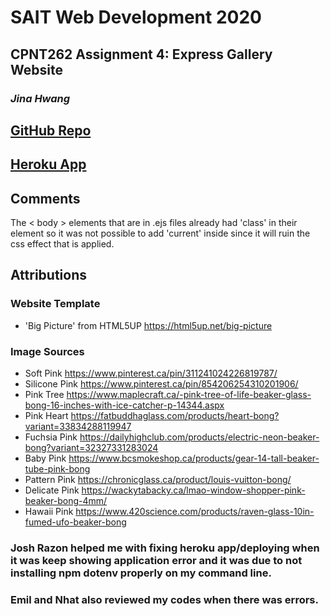 # SAIT Web Development 2020

## CPNT262 Assignment 4: Express Gallery Website

### *Jina Hwang*
 
## [GitHub Repo](https://github.com/geumjinhwang/cpnt262-a4)
## [Heroku App](https://gallery-jina.herokuapp.com)

## Comments
The < body > elements that are in .ejs files already had 'class' in their element so it was not possible to add 'current' inside since it will ruin the css effect that is applied. 
 
## Attributions 

### Website Template
- 'Big Picture' from HTML5UP https://html5up.net/big-picture

### Image Sources
- Soft Pink https://www.pinterest.ca/pin/311241024226819787/
- Silicone Pink https://www.pinterest.ca/pin/854206254310201906/
- Pink Tree https://www.maplecraft.ca/-pink-tree-of-life-beaker-glass-bong-16-inches-with-ice-catcher-p-14344.aspx
- Pink Heart https://fatbuddhaglass.com/products/heart-bong?variant=33834288119947
- Fuchsia Pink https://dailyhighclub.com/products/electric-neon-beaker-bong?variant=32327331283024
- Baby Pink https://www.bcsmokeshop.ca/products/gear-14-tall-beaker-tube-pink-bong
- Pattern Pink https://chronicglass.ca/product/louis-vuitton-bong/
- Delicate Pink https://wackytabacky.ca/lmao-window-shopper-pink-beaker-bong-4mm/
- Hawaii Pink https://www.420science.com/products/raven-glass-10in-fumed-ufo-beaker-bong

### **Josh Razon** helped me with fixing heroku app/deploying when it was keep showing application error and it was due to not installing npm dotenv properly on my command line.
### **Emil** and **Nhat** also reviewed my codes when there was errors.

